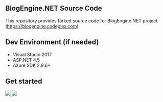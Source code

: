 ## BlogEngine.NET Source Code
This repository provides forked source code for BlogEngine.NET project (https://blogengine.codeplex.com)

## Dev Environment (if needed)
  * Visual Studio 2017 
  * ASP.NET 4.5
  * Azure SDK 2.9.6+

## Get started

<a href="https://portal.azure.com/#create/Microsoft.Template/uri/https%3A%2F%2Fraw.githubusercontent.com%2Fmgrabarz%2FBlogEngine.NET%2Fmaster%2FBlogEngine%2FBlogEngine.ArmDeployment%2FWebSiteSQLDatabase.json" target="_blank">
    <img src="http://azuredeploy.net/deploybutton.png"/>
</a>
<a href="http://armviz.io/#/?load=https%3A%2F%2Fraw.githubusercontent.com%2Fmgrabarz%2FBlogEngine.NET%2Fmaster%2FBlogEngine%2FBlogEngine.ArmDeployment%2FWebSiteSQLDatabase.json" target="_blank">
    <img src="http://armviz.io/visualizebutton.png"/>
</a>
